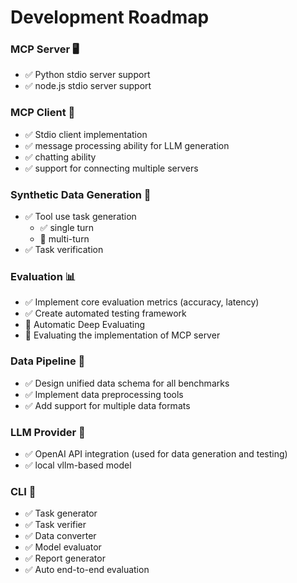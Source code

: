 # Development Roadmap

### MCP Server 🖥️
- ✅ Python stdio server support
- ✅ node.js stdio server support

### MCP Client 🤖
- ✅ Stdio client implementation
- ✅ message processing ability for LLM generation
- ✅ chatting ability
- ✅ support for connecting multiple servers

### Synthetic Data Generation 📝
- ✅ Tool use task generation
    - ✅ single turn
    - 🔲 multi-turn
- ✅ Task verification

### Evaluation 📊
- ✅ Implement core evaluation metrics (accuracy, latency)
- ✅ Create automated testing framework
- 🔲 Automatic Deep Evaluating 
- 🔲 Evaluating the implementation of MCP server

### Data Pipeline 🔄
- ✅ Design unified data schema for all benchmarks
- ✅ Implement data preprocessing tools
- ✅ Add support for multiple data formats

### LLM Provider 🧠
- ✅ OpenAI API integration (used for data generation and testing)
- ✅ local vllm-based model 

### CLI 🔧
- ✅ Task generator
- ✅ Task verifier
- ✅ Data converter
- ✅ Model evaluator
- ✅ Report generator
- ✅ Auto end-to-end evaluation